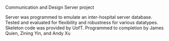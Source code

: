Communication and Design Server project

Server was programmed to emulate an inter-hospital server database. 
Tested and evaluated for flexibility and robustness for various datatypes.
Skeleton code was provided by UofT.
Programmed to completion by James Quien, Zining Yin, and Andy Xu
